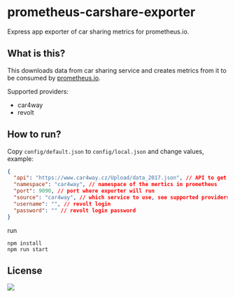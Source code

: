 # prometheus-carshare-exporter

Express app exporter of car sharing metrics for prometheus.io.

## What is this?

This downloads data from car sharing service and creates metrics from it to
be consumed by [prometheus.io](https://prometheus.io).

Supported providers:
- car4way
- revolt

## How to run?

Copy `config/default.json` to `config/local.json` and change values, example:

```json
{
  "api": "https://www.car4way.cz/Upload/data_2017.json", // API to get data from
  "namespace": "car4way", // namespace of the mertics in prometheus
  "port": 9090, // port where exporter will run
  "source": "car4way", // which service to use, see supported providers
  "username": "", // revolt login
  "password": "" // revolt login password
}
```

run

```shell
npm install
npm run start
```

## License

![](http://www.wtfpl.net/wp-content/uploads/2012/12/wtfpl.svg)
